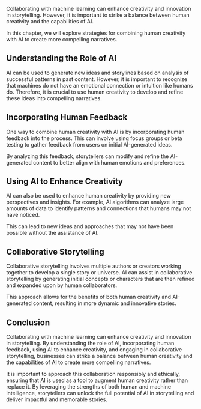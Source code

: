 

Collaborating with machine learning can enhance creativity and innovation in storytelling. However, it is important to strike a balance between human creativity and the capabilities of AI.

In this chapter, we will explore strategies for combining human creativity with AI to create more compelling narratives.

Understanding the Role of AI
----------------------------

AI can be used to generate new ideas and storylines based on analysis of successful patterns in past content. However, it is important to recognize that machines do not have an emotional connection or intuition like humans do. Therefore, it is crucial to use human creativity to develop and refine these ideas into compelling narratives.

Incorporating Human Feedback
----------------------------

One way to combine human creativity with AI is by incorporating human feedback into the process. This can involve using focus groups or beta testing to gather feedback from users on initial AI-generated ideas.

By analyzing this feedback, storytellers can modify and refine the AI-generated content to better align with human emotions and preferences.

Using AI to Enhance Creativity
------------------------------

AI can also be used to enhance human creativity by providing new perspectives and insights. For example, AI algorithms can analyze large amounts of data to identify patterns and connections that humans may not have noticed.

This can lead to new ideas and approaches that may not have been possible without the assistance of AI.

Collaborative Storytelling
--------------------------

Collaborative storytelling involves multiple authors or creators working together to develop a single story or universe. AI can assist in collaborative storytelling by generating initial concepts or characters that are then refined and expanded upon by human collaborators.

This approach allows for the benefits of both human creativity and AI-generated content, resulting in more dynamic and innovative stories.

Conclusion
----------

Collaborating with machine learning can enhance creativity and innovation in storytelling. By understanding the role of AI, incorporating human feedback, using AI to enhance creativity, and engaging in collaborative storytelling, businesses can strike a balance between human creativity and the capabilities of AI to create more compelling narratives.

It is important to approach this collaboration responsibly and ethically, ensuring that AI is used as a tool to augment human creativity rather than replace it. By leveraging the strengths of both human and machine intelligence, storytellers can unlock the full potential of AI in storytelling and deliver impactful and memorable stories.
